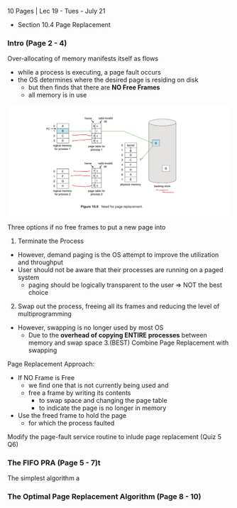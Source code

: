 10 Pages | Lec 19 - Tues - July 21
- Section 10.4 Page Replacement
### Intro (Page 2 - 4)
Over-allocating of memory manifests itself as flows
- while a process is executing, a page fault occurs
- the OS determines where the desired page is residing on disk 
  - but then finds that there are **NO Free Frames**
  - all memory is in use
  
![](imgs/no_free_frame.jpeg)

Three options if no free frames to put a new page into
1. Terminate the Process
- However, demand paging is the OS attempt to improve the utilization and throughput
- User should not be aware that their processes are running on a paged system
  - paging should be logically transparent to the user => NOT the best choice
2. Swap out the process, freeing all its frames and reducing the level of multiprogramming
- However, swapping is no longer used by most OS
  - Due to the **overhead of copying ENTIRE processes** between memory and swap space
3.(BEST) Combine Page Replacement with swapping

Page Replacement Approach:
- If NO Frame is Free
  - we find one that is not currently being used and 
  - free a frame by writing its contents 
    - to swap space and changing the page table
    - to indicate the page is no longer in memory
- Use the freed frame to hold the page 
  - for which the process faulted
  
Modify the page-fault service routine to inlude page replacement (Quiz 5 Q6)
### The FIFO PRA (Page 5 - 7)t 
The simplest algorithm a
### The Optimal Page Replacement Algorithm (Page 8 - 10)
